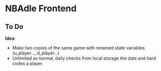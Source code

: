 # NBAdle Frontend

## To Do

**Idea**:

- Make two copies of the same game with renamed state variables (u_player..., d_player...)
- Unlimited as normal, daily checks from local storage the date and hard codes a player

